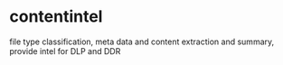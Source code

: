 # contentintel
file type classification, meta data and content extraction and summary, provide intel for DLP and DDR
